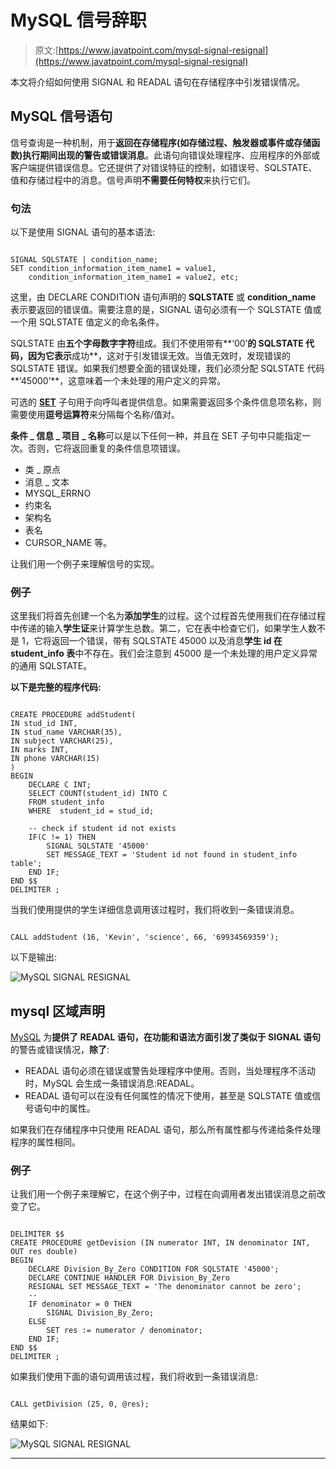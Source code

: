 # MySQL 信号辞职

> 原文:[https://www.javatpoint.com/mysql-signal-resignal](https://www.javatpoint.com/mysql-signal-resignal)

本文将介绍如何使用 SIGNAL 和 READAL 语句在存储程序中引发错误情况。

## MySQL 信号语句

信号查询是一种机制，用于**返回在存储程序(如存储过程、触发器或事件或存储函数)执行期间出现的警告或错误消息**。此语句向错误处理程序、应用程序的外部或客户端提供错误信息。它还提供了对错误特征的控制，如错误号、SQLSTATE、值和存储过程中的消息。信号声明**不需要任何特权**来执行它们。

### 句法

以下是使用 SIGNAL 语句的基本语法:

```

SIGNAL SQLSTATE | condition_name;
SET condition_information_item_name1 = value1,
    condition_information_item_name1 = value2, etc;

```

这里，由 DECLARE CONDITION 语句声明的 **SQLSTATE** 或 **condition_name** 表示要返回的错误值。需要注意的是，SIGNAL 语句必须有一个 SQLSTATE 值或一个用 SQLSTATE 值定义的命名条件。

SQLSTATE 由**五个字母数字字符**组成。我们不使用带有**‘00’**的 SQLSTATE 代码，因为它表示**成功**，这对于引发错误无效。当值无效时，发现错误的 SQLSTATE 错误。如果我们想要全面的错误处理，我们必须分配 SQLSTATE 代码**‘45000’**，这意味着一个未处理的用户定义的异常。

可选的 [**SET**](https://www.javatpoint.com/mysql-set) 子句用于向呼叫者提供信息。如果需要返回多个条件信息项名称，则需要使用**逗号运算符**来分隔每个名称/值对。

**条件 _ 信息 _ 项目 _ 名称**可以是以下任何一种，并且在 SET 子句中只能指定一次。否则，它将返回重复的条件信息项错误。

*   类 _ 原点
*   消息 _ 文本
*   MYSQL_ERRNO
*   约束名
*   架构名
*   表名
*   CURSOR_NAME 等。

让我们用一个例子来理解信号的实现。

### 例子

这里我们将首先创建一个名为**添加学生**的过程。这个过程首先使用我们在存储过程中传递的输入**学生证**来计算学生总数。第二，它在表中检查它们，如果学生人数不是 1，它将返回一个错误，带有 SQLSTATE 45000 以及消息**学生 id 在 student_info 表**中不存在。我们会注意到 45000 是一个未处理的用户定义异常的通用 SQLSTATE。

**以下是完整的程序代码:**

```

CREATE PROCEDURE addStudent(
IN stud_id INT, 
IN stud_name VARCHAR(35), 
IN subject VARCHAR(25), 
IN marks INT, 
IN phone VARCHAR(15)
)
BEGIN
	DECLARE C INT;
	SELECT COUNT(student_id) INTO C
	FROM student_info
	WHERE  student_id = stud_id;

	-- check if student id not exists
	IF(C != 1) THEN 
		SIGNAL SQLSTATE '45000'
		SET MESSAGE_TEXT = 'Student id not found in student_info table';
	END IF;
END $$
DELIMITER ;

```

当我们使用提供的学生详细信息调用该过程时，我们将收到一条错误消息。

```

CALL addStudent (16, 'Kevin', 'science', 66, '69934569359');

```

以下是输出:

![MySQL SIGNAL RESIGNAL](../Images/d17c6bd396111db51a298e9b72c6d4dc.png)

## mysql 区域声明

[MySQL](https://www.javatpoint.com/mysql-tutorial) 为**提供了 READAL 语句，在功能和语法方面引发了类似于 SIGNAL 语句**的警告或错误情况，**除了**:

*   READAL 语句必须在错误或警告处理程序中使用。否则，当处理程序不活动时，MySQL 会生成一条错误消息:READAL。
*   READAL 语句可以在没有任何属性的情况下使用，甚至是 SQLSTATE 值或信号语句中的属性。

如果我们在存储程序中只使用 READAL 语句，那么所有属性都与传递给条件处理程序的属性相同。

### 例子

让我们用一个例子来理解它，在这个例子中，过程在向调用者发出错误消息之前改变了它。

```

DELIMITER $$
CREATE PROCEDURE getDevision (IN numerator INT, IN denominator INT, OUT res double)
BEGIN
	DECLARE Division_By_Zero CONDITION FOR SQLSTATE '45000';
	DECLARE CONTINUE HANDLER FOR Division_By_Zero 
	RESIGNAL SET MESSAGE_TEXT = 'The denominator cannot be zero';
	-- 
	IF denominator = 0 THEN
		SIGNAL Division_By_Zero;
	ELSE
		SET res := numerator / denominator;
	END IF;
END $$
DELIMITER ; 

```

如果我们使用下面的语句调用该过程，我们将收到一条错误消息:

```

CALL getDivision (25, 0, @res);

```

结果如下:

![MySQL SIGNAL RESIGNAL](../Images/ec7e622bcafbf7cf1d8f505873afffc8.png)

* * *